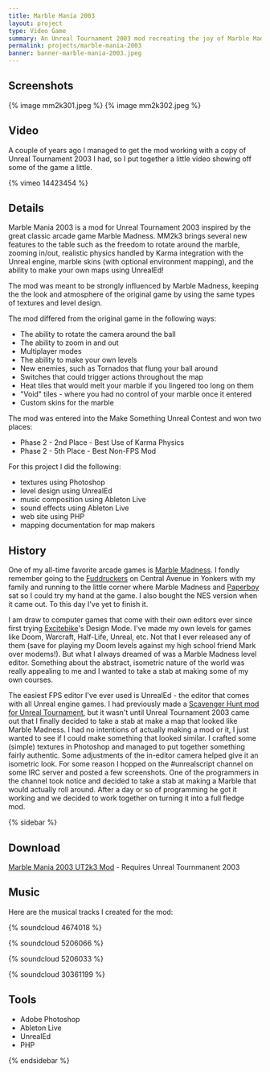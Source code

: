 ```yaml
---
title: Marble Mania 2003
layout: project
type: Video Game
summary: An Unreal Tournament 2003 mod recreating the joy of Marble Madness in true 3D
permalink: projects/marble-mania-2003
banner: banner-marble-mania-2003.jpeg
---
```


## Screenshots

{% image mm2k301.jpeg %} {% image mm2k302.jpeg %}

## Video

A couple of years ago I managed to get the mod working with a copy of Unreal Tournament 2003 I had, so I put together a little video showing off some of the game a little.

{% vimeo 14423454 %}

## Details

Marble Mania 2003 is a mod for Unreal Tournament 2003 inspired by the great classic arcade game Marble Madness. MM2k3 brings several new features to the table such as the freedom to rotate around the marble, zooming in/out, realistic physics handled by Karma integration with the Unreal engine, marble skins (with optional environment mapping), and the ability to make your own maps using UnrealEd!

The mod was meant to be strongly influenced by Marble Madness, keeping the the look and atmosphere of the original game by using the same types of textures and level design.

The mod differed from the original game in the following ways:

- The ability to rotate the camera around the ball
- The ability to zoom in and out
- Multiplayer modes
- The ability to make your own levels
- New enemies, such as Tornados that flung your ball around
- Switches that could trigger actions throughout the map
- Heat tiles that would melt your marble if you lingered too long on them
- "Void" tiles - where you had no control of your marble once it entered
- Custom skins for the marble

The mod was entered into the Make Something Unreal Contest and won two places:

- Phase 2 - 2nd Place - Best Use of Karma Physics
- Phase 2 - 5th Place - Best Non-FPS Mod

For this project I did the following:

- textures using Photoshop
- level design using UnrealEd
- music composition using Ableton Live
- sound effects using Ableton Live
- web site using PHP
- mapping documentation for map makers

## History

One of my all-time favorite arcade games is [Marble Madness](http://en.wikipedia.org/wiki/Marble_Madness). I fondly remember going to the [Fuddruckers](http://www.fuddruckers.com/) on Central Avenue in Yonkers with my family and running to the little corner where Marble Madness and [Paperboy](http://en.wikipedia.org/wiki/Paperboy_%28video_game%29) sat so I could try my hand at the game. I also bought the NES version when it came out. To this day I've yet to finish it.

I am draw to computer games that come with their own editors ever since first trying [Excitebike](http://en.wikipedia.org/wiki/Excitebike)'s Design Mode. I've made my own levels for games like Doom, Warcraft, Half-Life, Unreal, etc. Not that I ever released any of them (save for playing my Doom levels against my high school friend Mark over modems!). But what I always dreamed of was a Marble Madness level editor. Something about the abstract, isometric nature of the world was really appealing to me and I wanted to take a stab at making some of my own courses.

The easiest FPS editor I've ever used is UnrealEd - the editor that comes with all Unreal engine games. I had previously made a [Scavenger Hunt mod for Unreal Tournament](/projects/scavenger-hunt), but it wasn't until Unreal Tournament 2003 came out that I finally decided to take a stab at make a map that looked like Marble Madness. I had no intentions of actually making a mod or it, I just wanted to see if I could make something that looked similar. I crafted some (simple) textures in Photoshop and managed to put together something fairly authentic. Some adjustments of the in-editor camera helped give it an isometric look. For some reason I hopped on the #unrealscript channel on some IRC server and posted a few screenshots. One of the programmers in the channel took notice and decided to take a stab at making a Marble that would actually roll around. After a day or so of programming he got it working and we decided to work together on turning it into a full fledge mod.

{% sidebar %}

## Download

[Marble Mania 2003 UT2k3 Mod](http://www.moddb.com/mods/marble-madness-2003/downloads/marble-mania-2003-v07-umod) - Requires Unreal Tournmanent 2003

## Music 

Here are the musical tracks I created for the mod:

{% soundcloud 4674018 %}

{% soundcloud 5206066 %}

{% soundcloud 5206033 %}

{% soundcloud 30361199 %}

## Tools

- Adobe Photoshop
- Ableton Live
- UnrealEd
- PHP

{% endsidebar %}

